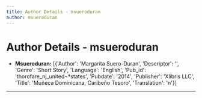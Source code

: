 ```yaml
---
title: Author Details - msueroduran
author: msueroduran
---
```


# Author Details - msueroduran

<ul>
    <li><strong>Msueroduran:</strong> [{'Author': 'Margarita Suero-Duran', 'Descriptor': '', 'Genre': 'Short Story', 'Language': 'English', 'Pub_id': 'thorofare_nj_united¬†states', 'Pubdate': '2014', 'Publisher': 'Xlibris LLC', 'Title': 'Muñeca Dominicana, Caribeño Tesoro', 'Translation': 'n'}]</li>
</ul>
<hr>